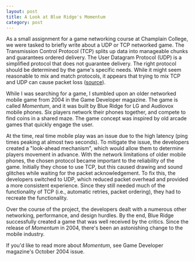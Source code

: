 ```yaml
---
layout: post
title: A Look at Blue Ridge's Momentum
category: post
---
```


As a small assignment for a game networking course at Champlain College, we
were tasked to briefly write about a UDP or TCP networked game. The
Transmission Control Protocol (TCP) splits up data into manageable chunks and
guarantees ordered delivery. The User Datagram Protocol (UDP) is a simplified
protocol that does not guarantee delivery. The right protocol should be
determined by the game's specific needs. While it might seem reasonable to mix
and match protocols, it appears that trying to mix TCP and UDP can cause packet
loss ([source](http://goo.gl/8j1lT)).

<!--more-->

While I was searching for a game, I stumbled upon an older networked mobile
game from 2004 in the Game Developer magazine. The game is called *Momentum*,
and it was built by Blue Ridge for LG and Audiovox mobile phones.  Six players
network their phones together, and compete to find coins in a shared maze. The
game concept was inspired by old arcade games that quickly engage the user.

At the time, real time mobile play was an issue due to the high latency (ping
times peaking at almost two seconds). To mitigate the issue, the developers
created a "look-ahead mechanism", which would allow them to determine players
movement in advance. With the network limitations of older mobile phones, the
chosen protocol became important to the reliability of the game. Initially they
chose to use TCP, but this caused drawing and sound glitches while waiting for
the packet acknowledgement. To fix this, the developers switched to UDP, which
reduced packet overhead and provided a more consistent experience. Since they
still needed much of the functionality of TCP (i.e., automatic retries, packet
ordering), they had to recreate the functionality.

Over the course of the project, the developers dealt with a numerous other
networking, performance, and design hurdles. By the end, Blue Ridge successfully
created a game that was well received by the critics. Since the release of
*Momentum* in 2004, there's been an astonishing change to the mobile industry.

If you'd like to read more about *Momentum*, see Game Developer magazine's
October 2004 issue.
